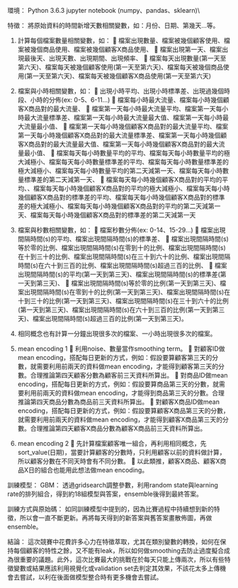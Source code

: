 環境：
  Python 3.6.3 jupyter notebook (numpy、pandas、sklearn)\\
 
特徵：
  將原始資料的時間新增天數相關變數，如：月份、日期、第幾天…等。

1.	計算每個檔案數量相關變數，如：
	檔案出現數量、檔案被幾個顧客使用、檔案被幾個商品使用、檔案被幾個顧客X商品使用、
	檔案出現第一天、檔案出現最後天、出現天數、出現期間、出現頻率、
	檔案每天出現數量(第一天至第六天)、檔案每天被幾個顧客使用(第一天至第六天)、檔案每天被幾個商品使用(第一天至第六天)、檔案每天被幾個顧客X商品使用(第一天至第六天)

2.	檔案與小時相關變數，如：
	出現小時平均、出現小時標準差、出現過幾個時段、小時的分佈(ex: 0-5、6-11…)
	檔案每小時最大流量、檔案每小時幾個顧客X商品對的最大流量、
	檔案第一天每小時最大流量平均、檔案第一天每小時最大流量標準差、檔案第一天每小時最大流量最大值、檔案第一天每小時最大流量最小值、
	檔案第一天每小時幾個顧客X商品對的最大流量平均、檔案第一天每小時幾個顧客X商品對的最大流量標準差、檔案第一天每小時幾個顧客X商品對的最大流量最大值、檔案第一天每小時幾個顧客X商品對的最大流量最小值、
	檔案每天每小時數量平均的平均、檔案每天每小時數量平均的極大減極小、檔案每天每小時數量標準差的平均、檔案每天每小時數量標準差的極大減極小、檔案每天每小時數量平均的第二天減第一天、檔案每天每小時數量標準差的第二天減第一天、
	檔案每天每小時幾個顧客X商品對的平均的平均、、檔案每天每小時幾個顧客X商品對的平均的極大減極小、檔案每天每小時幾個顧客X商品對的標準差的平均、檔案每天每小時幾個顧客X商品對的標準差的極大減極小、檔案每天每小時幾個顧客X商品對的平均的第二天減第一天、檔案每天每小時幾個顧客X商品對的標準差的第二天減第一天

3.	檔案與秒數相關變數，如：
	檔案秒數分佈(ex: 0-14、15-29…)
	檔案出現間隔時間(s)的平均、檔案出現間隔時間(s)的標準差、
	檔案出現間隔時間(s)等於零的比例、檔案出現間隔時間(s)在零到十的比例、檔案出現間隔時間(s)在十到三十的比例、檔案出現間隔時間(s)在三十到六十的比例、檔案出現間隔時間(s)在六十到三百的比例、檔案出現間隔時間(s)超過三百的比例、
	檔案出現間隔時間(s)的平均(第一天到第三天)、檔案出現間隔時間(s)的標準差(第一天到第三天)、
	檔案出現間隔時間(s)等於零的比例(第一天到第三天)、檔案出現間隔時間(s)在零到十的比例(第一天到第三天)、檔案出現間隔時間(s)在十到三十的比例(第一天到第三天)、檔案出現間隔時間(s)在三十到六十的比例(第一天到第三天)、檔案出現間隔時間(s)在六十到三百的比例(第一天到第三天)、檔案出現間隔時間(s)超過三百的比例(第一天到第三天)。

4.	相同概念也有計算一分鐘出現很多次的檔案、一小時出現很多次的檔案。

5.	mean encoding 1
	利用noise、數量當作smoothing term。
	對顧客ID做mean encoding，搭配每日更新的方式，例如：假設要算顧客第三天的分數，就需要利用前兩天的資料做mean encoding，才能得到顧客第三天的分數。合理推論第四天顧客分數為顧客前三天資料所算出。
	對商品ID做mean encoding，搭配每日更新的方式，例如：假設要算商品第三天的分數，就需要利用前兩天的資料做mean encoding，才能得到商品第三天的分數。合理推論第四天商品分數為商品前三天資料所算出。
	對顧客X商品ID做mean encoding，搭配每日更新的方式，例如：假設要算顧客X商品第三天的分數，就需要利用前兩天的資料做mean encoding，才能得到顧客X商品第三天的分數。合理推論第四天顧客X商品分數為顧客X商品前三天資料所算出。

6.	mean encoding 2
	先計算檔案顧客唯一組合，再利用相同概念，先sort_value(日期)，當要計算顧客的分數時，只利用顧客以前的資料做計算，所以顧客分數在不同天時會有不同分數。
	以此類推，顧客X商品、顧客X商品X日的組合也能用此想法做mean encoding。

訓練模型：
GBM：
透過gridsearch調整參數，利用random state與learning rate的排列組合，得到約18組模型與答案，ensemble後得到最終答案。

訓練方式與原始碼：
  如同訓練模型中提到的，因為比賽過程中持續想到新的特徵，所以會一直不斷更新。再將每天得到的新答案與舊答案畫散佈圖，再做ensemble。

結論：
  這次競賽中花費許多心力在特徵萃取，尤其在類別變數的轉換，如何在保持每個顧客的特性之餘，又不能有leak，所以如何做smoothing去防止過度擬合成為很重要的議題。此外，這次比賽最大的挑戰在於每天只能上傳兩次，所以有些特徵變數或結果應該利用視覺化或validation set去判定其效果，不該花太多上傳機會去嘗試，以利在後面做模型整合時有更多機會去嘗試。
